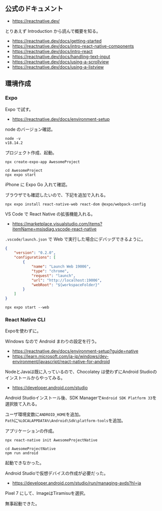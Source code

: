 ## 公式のドキュメント

* https://reactnative.dev/

とりあえず Introduction から読んで概要を知る。

* https://reactnative.dev/docs/getting-started
* https://reactnative.dev/docs/intro-react-native-components
* https://reactnative.dev/docs/intro-react
* https://reactnative.dev/docs/handling-text-input
* https://reactnative.dev/docs/using-a-scrollview
* https://reactnative.dev/docs/using-a-listview

## 環境作成

### Expo

Expo で試す。

* https://reactnative.dev/docs/environment-setup

node のバージョン確認。

```
node -v
v18.14.2
```

プロジェクト作成、起動。  

```
npx create-expo-app AwesomeProject

cd AwesomeProject
npx expo start
```

iPhone に Expo Go 入れて確認。

ブラウザでも確認したいので、下記を追加で入れる。

```
npx expo install react-native-web react-dom @expo/webpack-config
```

VS Code で React Native の拡張機能入れる。

* https://marketplace.visualstudio.com/items?itemName=msjsdiag.vscode-react-native

`.vscode/launch.json` で Web で実行した場合にデバッグできるように。

```json
{
    "version": "0.2.0",
    "configurations": [
        {
            "name": "Launch Web 19006",
            "type": "chrome",
            "request": "launch",
            "url": "http://localhost:19006",
            "webRoot": "${workspaceFolder}"
        }
    ]
}
```

```
npx expo start --web
```

### React Native CLI

Expoを使わずに。

Windows なので Android まわりの設定を行う。

* https://reactnative.dev/docs/environment-setup?guide=native
* https://learn.microsoft.com/ja-jp/windows/dev-environment/javascript/react-native-for-android

NodeとJavaは既に入っているので、Chocolatey は使わずにAndroid Studioのインストールからやってみる。

* https://developer.android.com/studio

Android Studioインストール後、SDK Managerで`Android SDK Platform 33`を選択肢て入れる。

ユーザ環境変数に`ANDROID_HOME`を追加。  
`Path`に`%LOCALAPPDATA%\Android\Sdk\platform-tools`を追加。

アプリケーションの作成。

```
npx react-native init AwesomeProjectNative
```

```
cd AwesomeProjectNative
npm run android
```

起動できなかった。

Android Studioで仮想デバイスの作成が必要だった。

* https://developer.android.com/studio/run/managing-avds?hl=ja

Pixel 7 にして、ImageはTiramisuを選択。  

無事起動できた。

